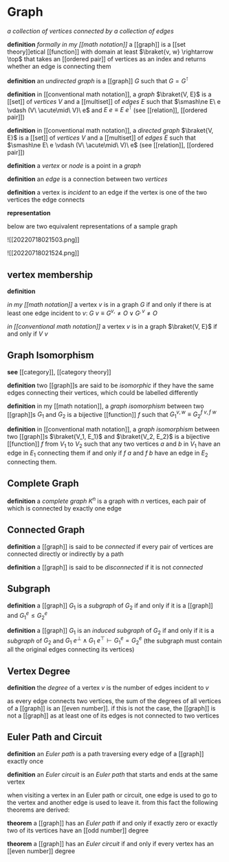 # Graph

_a collection of vertices connected by a collection of edges_

**definition** _formally in my [[math notation]]_ a [[graph]] is a [[set theory]]etical [[function]] with domain at least $\braket{v, w} \rightarrow \top$ that takes an [[ordered pair]] of vertices as an index and returns whether an edge is connecting them

**definition** an _undirected graph_ is a [[graph]] $G$ such that $G = G^\intercal$

**definition** in [[conventional math notation]], a _graph_ $\braket{V, E}$ is a [[set]] of _vertices_ $V$ and a [[multiset]] of _edges_ $E$ such that $\smash\ne E\ e \vdash (V\ \acute\mid\ V)\ e$ and $E\ e \equiv E\ e^\intercal$ (see [[relation]], [[ordered pair]])

**definition** in [[conventional math notation]], a _directed graph_ $\braket{V, E}$ is a [[set]] of _vertices_ $V$ and a [[multiset]] of _edges_ $E$ such that $\smash\ne E\ e \vdash (V\ \acute\mid\ V)\ e$ (see [[relation]], [[ordered pair]])

**definition** a _vertex_ or _node_ is a point in a _graph_

**definition** an _edge_ is a connection between two _vertices_

**definition** a vertex is _incident_ to an edge if the vertex is one of the two vertices the edge connects

**representation**

below are two equivalent representations of a sample graph

![[20220718021503.png]]

![[20220718021524.png]]

## vertex membership

**definition**

_in my [[math notation]]_ a vertex $v$ is in a graph $G$ if and only if there is at least one edge incident to $v$: $G\ v \equiv G^{v,} \ne O \lor G^{, v} \ne O$

_in [[conventional math notation]]_ a vertex $v$ is in a graph $\braket{V, E}$ if and only if $V\ v$

## Graph Isomorphism

**see** [[category]], [[category theory]]

**definition** two [[graph]]s are said to be _isomorphic_ if they have the same edges connecting their vertices, which could be labelled differently

**definition** in my [[math notation]], a _graph isomorphism_ between two [[graph]]s $G_1$ and $G_2$ is a bijective [[function]] $f$ such that $G_1^{v, w} \equiv G_2^{f\ v, f\ w}$

**definition** in [[conventional math notation]], a _graph isomorphism_ between two [[graph]]s $\braket{V_1, E_1}$ and $\braket{V_2, E_2}$ is a bijective [[function]] $f$ from $V_1$ to $V_2$ such that any two vertices $a$ and $b$ in $V_1$ have an edge in $E_1$ connecting them if and only if $f\ a$ and $f\ b$ have an edge in $E_2$ connecting them.

## Complete Graph

**definition** a _complete graph_ $K^n$ is a graph with $n$ vertices, each pair of which is connected by exactly one edge

## Connected Graph

**definition** a [[graph]] is said to be _connected_ if every pair of vertices are connected directly or indirectly by a path

**definition** a [[graph]] is said to be _disconnected_ if it is not _connected_

## Subgraph

**definition** a [[graph]] $G_1$ is a _subgraph_ of $G_2$ if and only if it is a [[graph]] and $G_1^e \le G_2^e$

**definition** a [[graph]] $G_1$ is an _induced subgraph_ of $G_2$ if and only if it is a _subgraph_ of $G_2$ and $G_1\ e^\bot \land G_1\ e^\top \vdash G_1^e = G_2^e$ (the subgraph must contain all the original edges connecting its vertices)

## Vertex Degree

**definition** the _degree_ of a vertex $v$ is the number of edges incident to $v$

as every edge connects two vertices, the sum of the degrees of all vertices of a [[graph]] is an [[even number]]. if this is not the case, the [[graph]] is not a [[graph]] as at least one of its edges is not connected to two vertices

## Euler Path and Circuit

**definition** an _Euler path_ is a path traversing every edge of a [[graph]] exactly once

**definition** an _Euler circuit_ is an _Euler path_ that starts and ends at the same vertex

when visiting a vertex in an Euler path or circuit, one edge is used to go to the vertex and another edge is used to leave it. from this fact the following theorems are derived:

**theorem** a [[graph]] has an _Euler path_ if and only if exactly zero or exactly two of its vertices have an [[odd number]] degree

**theorem** a [[graph]] has an _Euler circuit_ if and only if every vertex has an [[even number]] degree
